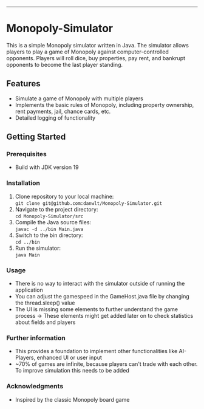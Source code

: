 ___
# Monopoly-Simulator
This is a simple Monopoly simulator written in Java. The simulator allows players to play a game of Monopoly against computer-controlled opponents. Players will roll dice, buy properties, pay rent, and bankrupt opponents to become the last player standing.

## Features
- Simulate a game of Monopoly with multiple players
- Implements the basic rules of Monopoly, including property ownership, rent payments, jail, chance cards, etc.
- Detailed logging of functionality

## Getting Started

### Prerequisites

- Build with JDK version 19

### Installation
1. Clone repository to your local machine: \
```git clone git@github.com:danwlt/Monopoly-Simulator.git```
2.  Navigate to the project directory: \
```cd Monopoly-Simulator/src```
3.  Compile the Java source files: \
```javac -d ../bin Main.java```
4. Switch to the bin directory: \
```cd ../bin```
5. Run the simulator: \
```java Main```

### Usage
- There is no way to interact with the simulator outside of running the application
- You can adjust the gamespeed in the GameHost.java file by changing the thread.sleep() value
- The UI is missing some elements to further understand the game process -> These elements might get added later on to check statistics about fields and players

### Further information
- This provides a foundation to implement other functionalities like AI-Players, enhanced UI or user input
-  ~70% of games are infinite, because players can't trade with each other. To improve simulation this needs to be added

### Acknowledgments
- Inspired by the classic Monopoly board game
